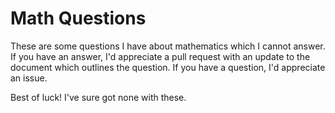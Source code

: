 # Math Questions

These are some questions I have about mathematics which I cannot answer.
If you have an answer, I'd appreciate a pull request with an update to the document
which outlines the question. If you have a question, I'd appreciate an issue.

Best of luck! I've sure got none with these.
